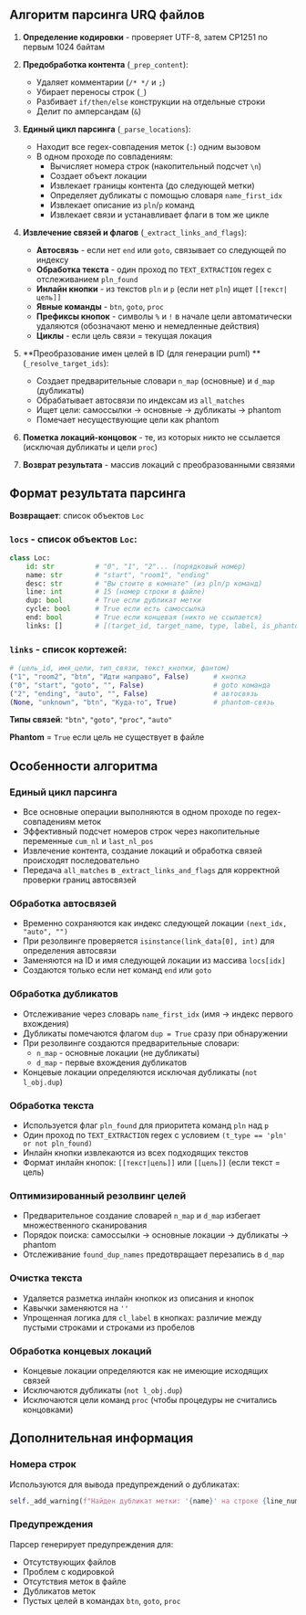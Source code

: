 ## Алгоритм парсинга URQ файлов

1. **Определение кодировки** - проверяет UTF-8, затем CP1251 по первым 1024 байтам

2. **Предобработка контента** (`_prep_content`):
   - Удаляет комментарии (`/* */` и `;`)
   - Убирает переносы строк (`_`)
   - Разбивает `if/then/else` конструкции на отдельные строки  
   - Делит по амперсандам (`&`)

3. **Единый цикл парсинга** (`_parse_locations`):
   - Находит все regex-совпадения меток (`:`) одним вызовом
   - В одном проходе по совпадениям:
     * Вычисляет номера строк (накопительный подсчет `\n`)
     * Создает объект локации
     * Извлекает границы контента (до следующей метки)
     * Определяет дубликаты с помощью словаря `name_first_idx`
     * Извлекает описание из `pln`/`p` команд
     * Извлекает связи и устанавливает флаги в том же цикле

4. **Извлечение связей и флагов** (`_extract_links_and_flags`):
   - **Автосвязь** - если нет `end` или `goto`, связывает со следующей по индексу
   - **Обработка текста** - один проход по `TEXT_EXTRACTION` regex с отслеживанием `pln_found`
   - **Инлайн кнопки** - из текстов `pln` и `p` (если нет `pln`) ищет `[[текст|цель]]`
   - **Явные команды** - `btn`, `goto`, `proc`
   - **Префиксы кнопок** -  символы `%` и `!` в начале цели автоматически удаляются (обозначают меню и немедленные действия)
   - **Циклы** - если цель связи = текущая локация

5. **Преобразование имен целей в ID (для генерации puml) ** (`_resolve_target_ids`):
   - Создает предварительные словари `n_map` (основные) и `d_map` (дубликаты)
   - Обрабатывает автосвязи по индексам из `all_matches`
   - Ищет цели: самоссылки → основные → дубликаты → phantom
   - Помечает несуществующие цели как phantom

6. **Пометка локаций-концовок** - те, из которых никто не ссылается (исключая дубликаты и цели `proc`)

7. **Возврат результата** - массив локаций с преобразованными связями


## Формат результата парсинга

**Возвращает**: список объектов `Loc`

### `locs` - список объектов `Loc`:
```python
class Loc:
    id: str          # "0", "1", "2"... (порядковый номер)
    name: str        # "start", "room1", "ending"
    desc: str        # "Вы стоите в комнате" (из pln/p команд)
    line: int        # 15 (номер строки в файле)
    dup: bool        # True если дубликат метки
    cycle: bool      # True если есть самоссылка
    end: bool        # True если концевая (никто не ссылается)
    links: []        # [(target_id, target_name, type, label, is_phantom), ...]
```

### `links` - список кортежей:
```python
# (цель_id, имя_цели, тип_связи, текст_кнопки, фантом)
("1", "room2", "btn", "Идти направо", False)      # кнопка
("0", "start", "goto", "", False)                 # goto команда  
("2", "ending", "auto", "", False)                # автосвязь
(None, "unknown", "btn", "Куда-то", True)         # phantom-связь
```

**Типы связей**: `"btn"`, `"goto"`, `"proc"`, `"auto"`

**Phantom** = `True` если цель не существует в файле

## Особенности алгоритма

### Единый цикл парсинга
- Все основные операции выполняются в одном проходе по regex-совпадениям меток
- Эффективный подсчет номеров строк через накопительные переменные `cum_nl` и `last_nl_pos`
- Извлечение контента, создание локаций и обработка связей происходят последовательно
- Передача `all_matches` в `_extract_links_and_flags` для корректной проверки границ автосвязей

### Обработка автосвязей
- Временно сохраняются как индекс следующей локации `(next_idx, "auto", "")`
- При резолвинге проверяется `isinstance(link_data[0], int)` для определения автосвязи
- Заменяются на ID и имя следующей локации из массива `locs[idx]`
- Создаются только если нет команд `end` или `goto`

### Обработка дубликатов
- Отслеживание через словарь `name_first_idx` (имя → индекс первого вхождения)
- Дубликаты помечаются флагом `dup = True` сразу при обнаружении
- При резолвинге создаются предварительные словари:
  - `n_map` - основные локации (не дубликаты)  
  - `d_map` - первые вхождения дубликатов
- Концевые локации определяются исключая дубликаты (`not l_obj.dup`)

### Обработка текста
- Используется флаг `pln_found` для приоритета команд `pln` над `p`
- Один проход по `TEXT_EXTRACTION` regex с условием `(t_type == 'pln' or not pln_found)`
- Инлайн кнопки извлекаются из всех подходящих текстов
- Формат инлайн кнопок: `[[текст|цель]]` или `[[цель]]` (если текст = цель)

### Оптимизированный резолвинг целей
- Предварительное создание словарей `n_map` и `d_map` избегает множественного сканирования
- Порядок поиска: самоссылки → основные локации → дубликаты → phantom
- Отслеживание `found_dup_names` предотвращает перезапись в `d_map`

### Очистка текста
- Удаляется разметка инлайн кнопкок из описания и кнопок
- Кавычки заменяются на `''`
- Упрощенная логика для `cl_label` в кнопках: различие между пустыми строками и строками из пробелов

### Обработка концевых локаций
- Концевые локации определяются как не имеющие исходящих связей
- Исключаются дубликаты (`not l_obj.dup`)
- Исключаются цели команд `proc` (чтобы процедуры не считались концовками)

## Дополнительная информация

### Номера строк

Используются для вывода предупреждений о дубликатах:
```python
self._add_warning(f"Найден дубликат метки: '{name}' на строке {line_num}")
```

### Предупреждения
Парсер генерирует предупреждения для:
- Отсутствующих файлов
- Проблем с кодировкой
- Отсутствия меток в файле
- Дубликатов меток
- Пустых целей в командах `btn`, `goto`, `proc`